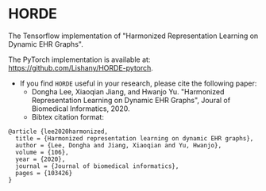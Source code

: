 # HORDE
The Tensorflow implementation of "Harmonized Representation Learning on Dynamic EHR Graphs".

The PyTorch implementation is available at: <https://github.com/Lishany/HORDE-pytorch>.

- If you find ``HORDE`` useful in your research, please cite the following paper:
  - Dongha Lee, Xiaoqian Jiang, and Hwanjo Yu. "Harmonized Representation Learning on Dynamic EHR Graphs", Joural of Biomedical Informatics, 2020.
  - Bibtex citation format:
```
@article {lee2020harmonized,
  title = {Harmonized representation learning on dynamic EHR graphs},
  author = {Lee, Dongha and Jiang, Xiaoqian and Yu, Hwanjo},
  volume = {106},
  year = {2020},
  journal = {Journal of biomedical informatics},
  pages = {103426}
}
```
